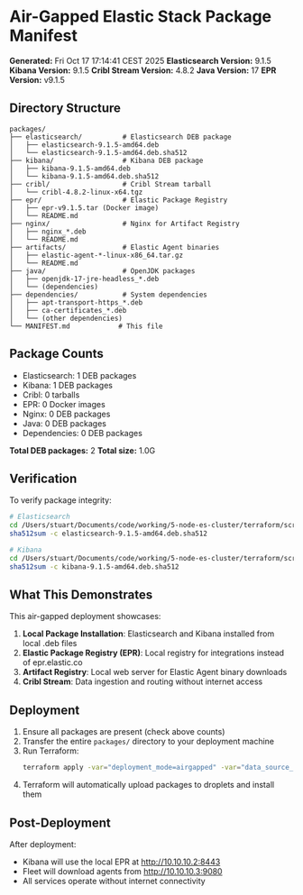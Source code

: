 # Air-Gapped Elastic Stack Package Manifest

**Generated:** Fri Oct 17 17:14:41 CEST 2025
**Elasticsearch Version:** 9.1.5
**Kibana Version:** 9.1.5
**Cribl Stream Version:** 4.8.2
**Java Version:** 17
**EPR Version:** v9.1.5

## Directory Structure

```
packages/
├── elasticsearch/          # Elasticsearch DEB package
│   ├── elasticsearch-9.1.5-amd64.deb
│   └── elasticsearch-9.1.5-amd64.deb.sha512
├── kibana/                 # Kibana DEB package
│   ├── kibana-9.1.5-amd64.deb
│   └── kibana-9.1.5-amd64.deb.sha512
├── cribl/                  # Cribl Stream tarball
│   └── cribl-4.8.2-linux-x64.tgz
├── epr/                    # Elastic Package Registry
│   ├── epr-v9.1.5.tar (Docker image)
│   └── README.md
├── nginx/                  # Nginx for Artifact Registry
│   ├── nginx_*.deb
│   └── README.md
├── artifacts/              # Elastic Agent binaries
│   ├── elastic-agent-*-linux-x86_64.tar.gz
│   └── README.md
├── java/                   # OpenJDK packages
│   ├── openjdk-17-jre-headless_*.deb
│   └── (dependencies)
├── dependencies/           # System dependencies
│   ├── apt-transport-https_*.deb
│   ├── ca-certificates_*.deb
│   └── (other dependencies)
└── MANIFEST.md            # This file
```

## Package Counts

- Elasticsearch:        1 DEB packages
- Kibana:        1 DEB packages
- Cribl:        0 tarballs
- EPR:        0 Docker images
- Nginx:        0 DEB packages
- Java:        0 DEB packages
- Dependencies:        0 DEB packages

**Total DEB packages:**        2
**Total size:** 1.0G

## Verification

To verify package integrity:

```bash
# Elasticsearch
cd /Users/stuart/Documents/code/working/5-node-es-cluster/terraform/scripts/../packages/elasticsearch
sha512sum -c elasticsearch-9.1.5-amd64.deb.sha512

# Kibana
cd /Users/stuart/Documents/code/working/5-node-es-cluster/terraform/scripts/../packages/kibana
sha512sum -c kibana-9.1.5-amd64.deb.sha512
```

## What This Demonstrates

This air-gapped deployment showcases:

1. **Local Package Installation**: Elasticsearch and Kibana installed from local .deb files
2. **Elastic Package Registry (EPR)**: Local registry for integrations instead of epr.elastic.co
3. **Artifact Registry**: Local web server for Elastic Agent binary downloads
4. **Cribl Stream**: Data ingestion and routing without internet access

## Deployment

1. Ensure all packages are present (check above counts)
2. Transfer the entire `packages/` directory to your deployment machine
3. Run Terraform:
   ```bash
   terraform apply -var="deployment_mode=airgapped" -var="data_source_type=cribl"
   ```
4. Terraform will automatically upload packages to droplets and install them

## Post-Deployment

After deployment:
- Kibana will use the local EPR at http://10.10.10.2:8443
- Fleet will download agents from http://10.10.10.3:9080
- All services operate without internet connectivity

